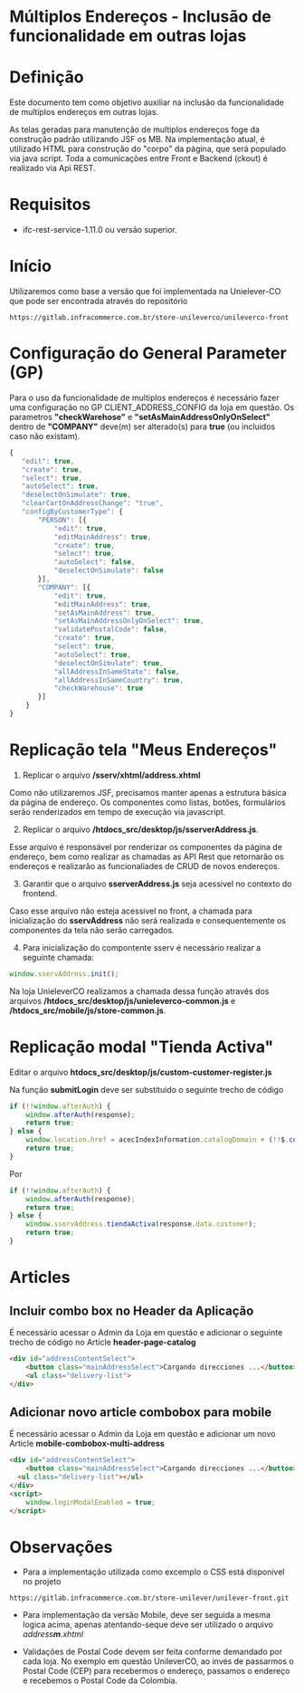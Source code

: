 # Múltiplos Endereços - Inclusão de funcionalidade em outras lojas

# Definição
Este documento tem como objetivo auxiliar na inclusão da funcionalidade de multiplos endereços em outras lojas.

As telas geradas para manutenção de multiplos endereços foge da construção padrão utilizando JSF os MB. 
Na implementação atual, é utilizado HTML para construção do "corpo" da página, que será populado via java script.
Toda a comunicações entre Front e Backend (ckout) é realizado via Api REST.  

# Requisitos 

* ifc-rest-service-1.11.0 ou versão superior.

# Início

Utilizaremos como base a versão que foi implementada na Unielever-CO que pode ser encontrada através do repositório 
```
https://gitlab.infracommerce.com.br/store-unileverco/unileverco-front
```
# Configuração do General Parameter (GP)

Para o uso da funcionalidade de multiplos endereços é necessário fazer uma configuração no GP CLIENT_ADDRESS_CONFIG da loja em questão.
Os parametros **"checkWarehose"** e **"setAsMainAddressOnlyOnSelect"**  dentro de **"COMPANY"** deve(m) ser alterado(s) para **true** (ou incluidos caso não existam). 

```js
{
   "edit": true,
   "create": true,
   "select": true,
   "autoSelect": true,
   "deselectOnSimulate": true,
   "clearCartOnAddressChange": "true",
   "configByCustomerType": {
       "PERSON": [{
           "edit": true,
           "editMainAddress": true,
           "create": true,
           "select": true,
           "autoSelect": false,
           "deselectOnSimulate": false
       }],
       "COMPANY": [{
           "edit": true,
           "editMainAddress": true,
           "setAsMainAddress": true,
           "setAsMainAddressOnlyOnSelect": true,
           "validatePostalCode": false,
           "create": true,
           "select": true,
           "autoSelect": true,
           "deselectOnSimulate": true,
           "allAddressInSameState": false,
           "allAddressInSameCountry": true,
           "checkWarehouse": true
       }]
	} 
}
```


# Replicação tela "Meus Endereços" 
1) Replicar o arquivo **/sserv/xhtml/address.xhtml**

Como não utilizaremos JSF, precisamos manter apenas a estrutura básica da página de endereço. Os componentes como listas, botões, formulários serão renderizados em tempo de execução via javascript.

2) Replicar o arquivo **/htdocs_src/desktop/js/sserverAddress.js**.

Esse arquivo é responsável por renderizar os componentes da página de endereço, bem como realizar as chamadas as API Rest que retornarão os endereços e realizarão as funcionaliades de CRUD de novos endereços. 

3) Garantir que o arquivo **sserverAddress.js** seja acessivel no contexto do frontend. 

Caso esse arquivo não esteja acessivel no front, a chamada para inicialização do **sservAddress** não será realizada e consequentemente os componentes da tela não serão carregados.

4) Para inicialização do compontente sserv é necessário realizar a seguinte chamada:
```js
window.sservAddress.init();
```

Na loja UnieleverCO realizamos a chamada dessa função através dos arquivos **/htdocs_src/desktop/js/unieleverco-common.js** e **/htdocs_src/mobile/js/store-common.js**.

# Replicação modal "Tienda Activa"
Editar o arquivo **htdocs_src/desktop/js/custom-customer-register.js**

Na função **submitLogin** deve ser substituido o seguinte trecho de código

```js
if (!!window.afterAuth) {
    window.afterAuth(response);
    return true;
} else {
    window.location.href = acecIndexInformation.catalogDomain + (!!$.cookie('urllastcategoryvisited') ? $.cookie('urllastcategoryvisited') : '');
    return true;
}
```

Por 

```js
if (!!window.afterAuth) {
    window.afterAuth(response);
    return true;
} else {
    window.sservAddress.tiendaActiva(response.data.customer);
    return true;
}
```

# Articles

## Incluir combo box no Header da Aplicação

É necessário acessar o Admin da Loja em questão e adicionar o seguinte trecho de código no Article **header-page-catalog**

```html
<div id="addressContentSelect">
    <button class="mainAddressSelect">Cargando direcciones ...</button>
    <ul class="delivery-list">
</div>
```

## Adicionar novo article combobox para mobile

É necessário acessar o Admin da Loja em questão e adicionar um novo Article **mobile-combobox-multi-address**

```html
<div id="addressContentSelect">
    <button class="mainAddressSelect">Cargando direcciones ...</button>
  <ul class="delivery-list"></ul>
</div>
<script>
	window.loginModalEnabled = true;
</script>
```

# Observações

* Para a implementação utilizada como excemplo o CSS está disponivel no projeto 
```
https://gitlab.infracommerce.com.br/store-unilever/unilever-front.git
```
* Para implementação da versão Mobile, deve ser seguida a mesma logica acima, apenas atentando-seque deve ser utilizado o arquivo *address**m**.xhtml*

* Validações de Postal Code devem ser feita conforme demandado por cada loja. No exemplo em questão UnileverCO, ao invés de passarmos o Postal Code (CEP) para recebermos o endereço, passamos o endereço e recebemos o Postal Code da Colombia. 